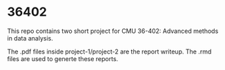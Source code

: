 # 36402
This repo contains two short project for CMU 36-402: Advanced methods in data analysis. 

The .pdf files inside project-1/project-2 are the report writeup. The .rmd files are used to generte these reports. 
